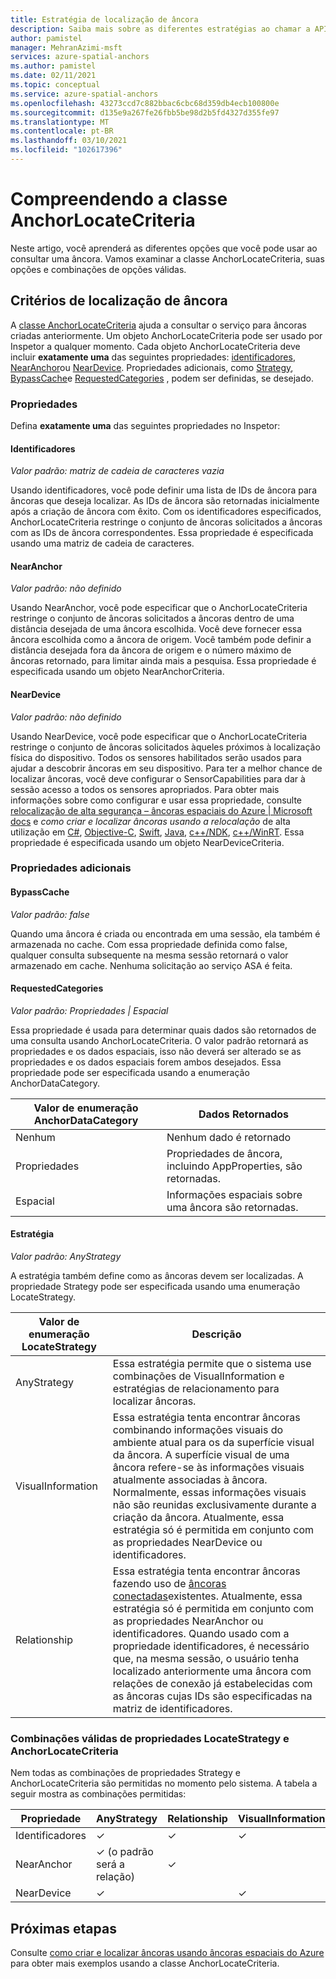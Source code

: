 ```yaml
---
title: Estratégia de localização de âncora
description: Saiba mais sobre as diferentes estratégias ao chamar a API localizar
author: pamistel
manager: MehranAzimi-msft
services: azure-spatial-anchors
ms.author: pamistel
ms.date: 02/11/2021
ms.topic: conceptual
ms.service: azure-spatial-anchors
ms.openlocfilehash: 43273ccd7c882bbac6cbc68d359db4ecb100800e
ms.sourcegitcommit: d135e9a267fe26fbb5be98d2b5fd4327d355fe97
ms.translationtype: MT
ms.contentlocale: pt-BR
ms.lasthandoff: 03/10/2021
ms.locfileid: "102617396"
---
```

# <a name="understanding-the-anchorlocatecriteria-class"></a>Compreendendo a classe AnchorLocateCriteria
Neste artigo, você aprenderá as diferentes opções que você pode usar ao consultar uma âncora. Vamos examinar a classe AnchorLocateCriteria, suas opções e combinações de opções válidas.

## <a name="anchor-locate-criteria"></a>Critérios de localização de âncora
A [classe AnchorLocateCriteria](https://docs.microsoft.com/dotnet/api/microsoft.azure.spatialanchors.anchorlocatecriteria) ajuda a consultar o serviço para âncoras criadas anteriormente. Um objeto AnchorLocateCriteria pode ser usado por Inspetor a qualquer momento. Cada objeto AnchorLocateCriteria deve incluir **exatamente uma** das seguintes propriedades: [identificadores](#identifiers), [NearAnchor](#nearanchor)ou [NearDevice](#neardevice). Propriedades adicionais, como [Strategy](#strategy), [BypassCache](#bypasscache)e [RequestedCategories](#requestedcategories) , podem ser definidas, se desejado. 

### <a name="properties"></a>Propriedades
Defina **exatamente uma** das seguintes propriedades no Inspetor:
#### <a name="identifiers"></a>Identificadores
*Valor padrão: matriz de cadeia de caracteres vazia*

Usando identificadores, você pode definir uma lista de IDs de âncora para âncoras que deseja localizar. As IDs de âncora são retornadas inicialmente após a criação de âncora com êxito. Com os identificadores especificados, AnchorLocateCriteria restringe o conjunto de âncoras solicitados a âncoras com as IDs de âncora correspondentes. Essa propriedade é especificada usando uma matriz de cadeia de caracteres. 

#### <a name="nearanchor"></a>NearAnchor
*Valor padrão: não definido*

Usando NearAnchor, você pode especificar que o AnchorLocateCriteria restringe o conjunto de âncoras solicitados a âncoras dentro de uma distância desejada de uma âncora escolhida. Você deve fornecer essa âncora escolhida como a âncora de origem. Você também pode definir a distância desejada fora da âncora de origem e o número máximo de âncoras retornado, para limitar ainda mais a pesquisa.
Essa propriedade é especificada usando um objeto NearAnchorCriteria.

#### <a name="neardevice"></a>NearDevice
*Valor padrão: não definido*

Usando NearDevice, você pode especificar que o AnchorLocateCriteria restringe o conjunto de âncoras solicitados àqueles próximos à localização física do dispositivo. Todos os sensores habilitados serão usados para ajudar a descobrir âncoras em seu dispositivo. Para ter a melhor chance de localizar âncoras, você deve configurar o SensorCapabilities para dar à sessão acesso a todos os sensores apropriados. Para obter mais informações sobre como configurar e usar essa propriedade, consulte [relocalização de alta segurança – âncoras espaciais do Azure | Microsoft docs](https://docs.microsoft.com/azure/spatial-anchors/concepts/coarse-reloc) e *como criar e localizar âncoras usando a relocalação* de alta utilização em [C#](https://docs.microsoft.com/azure/spatial-anchors/how-tos/set-up-coarse-reloc-unity), [Objective-C](https://docs.microsoft.com/azure/spatial-anchors/how-tos/set-up-coarse-reloc-unity), [Swift](https://docs.microsoft.com/azure/spatial-anchors/how-tos/set-up-coarse-reloc-swift), [Java](https://docs.microsoft.com/azure/spatial-anchors/how-tos/set-up-coarse-reloc-java), [c++/NDK](https://docs.microsoft.com/azure/spatial-anchors/how-tos/set-up-coarse-reloc-cpp-ndk), [c++/WinRT](https://docs.microsoft.com/azure/spatial-anchors/how-tos/set-up-coarse-reloc-cpp-winrt).
Essa propriedade é especificada usando um objeto NearDeviceCriteria.

### <a name="additional-properties"></a>Propriedades adicionais
#### <a name="bypasscache"></a>BypassCache
*Valor padrão: false*

Quando uma âncora é criada ou encontrada em uma sessão, ela também é armazenada no cache.  Com essa propriedade definida como false, qualquer consulta subsequente na mesma sessão retornará o valor armazenado em cache. Nenhuma solicitação ao serviço ASA é feita.

#### <a name="requestedcategories"></a>RequestedCategories
*Valor padrão: Propriedades | Espacial*

Essa propriedade é usada para determinar quais dados são retornados de uma consulta usando AnchorLocateCriteria. O valor padrão retornará as propriedades e os dados espaciais, isso não deverá ser alterado se as propriedades e os dados espaciais forem ambos desejados. Essa propriedade pode ser especificada usando a enumeração AnchorDataCategory.

Valor de enumeração AnchorDataCategory | Dados Retornados
-----|------------
Nenhum | Nenhum dado é retornado
Propriedades| Propriedades de âncora, incluindo AppProperties, são retornadas.
Espacial| Informações espaciais sobre uma âncora são retornadas.

#### <a name="strategy"></a>Estratégia
*Valor padrão: AnyStrategy*

A estratégia também define como as âncoras devem ser localizadas. A propriedade Strategy pode ser especificada usando uma enumeração LocateStrategy.

Valor de enumeração LocateStrategy | Descrição
---------------|------------
AnyStrategy | Essa estratégia permite que o sistema use combinações de VisualInformation e estratégias de relacionamento para localizar âncoras. 
VisualInformation|Essa estratégia tenta encontrar âncoras combinando informações visuais do ambiente atual para os da superfície visual da âncora. A superfície visual de uma âncora refere-se às informações visuais atualmente associadas à âncora. Normalmente, essas informações visuais não são reunidas exclusivamente durante a criação da âncora. Atualmente, essa estratégia só é permitida em conjunto com as propriedades NearDevice ou identificadores.
Relationship|Essa estratégia tenta encontrar âncoras fazendo uso de [âncoras conectadas](https://docs.microsoft.com/azure/spatial-anchors/concepts/anchor-relationships-way-finding#connect-anchors)existentes. Atualmente, essa estratégia só é permitida em conjunto com as propriedades NearAnchor ou identificadores. Quando usado com a propriedade identificadores, é necessário que, na mesma sessão, o usuário tenha localizado anteriormente uma âncora com relações de conexão já estabelecidas com as âncoras cujas IDs são especificadas na matriz de identificadores. 


### <a name="valid-combinations-of-locatestrategy-and-anchorlocatecriteria-properties"></a>Combinações válidas de propriedades LocateStrategy e AnchorLocateCriteria 

Nem todas as combinações de propriedades Strategy e AnchorLocateCriteria são permitidas no momento pelo sistema. A tabela a seguir mostra as combinações permitidas:



Propriedade | AnyStrategy | Relationship | VisualInformation
-------- | ------------|--------------|-------------------
Identificadores | &check;    | &check;     | &check;
NearAnchor  | &check;   (o padrão será a relação) | &check;    | 
NearDevice  | &check;    |   | &check;




## <a name="next-steps"></a>Próximas etapas

Consulte [como criar e localizar âncoras usando âncoras espaciais do Azure](https://docs.microsoft.com/azure/spatial-anchors/create-locate-anchors-overview) para obter mais exemplos usando a classe AnchorLocateCriteria.